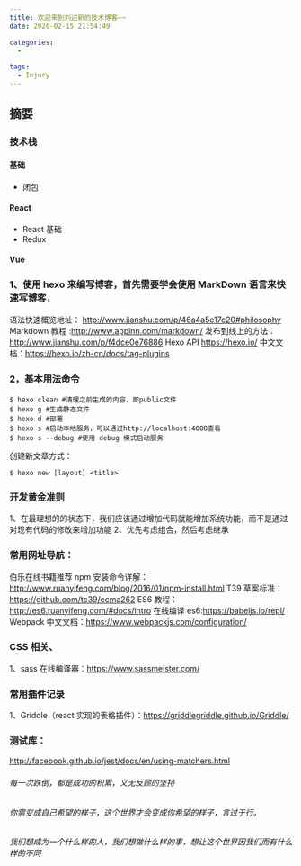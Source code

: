 ```yaml
---
title: 欢迎来到刘述新的技术博客~~
date: 2020-02-15 21:54:49

categories:
  -

tags:
  - Injury
---
```


## 摘要

### 技术栈

#### 基础

- 闭包

#### React

- React 基础
- Redux

#### Vue

### 1、使用 hexo 来编写博客，首先需要学会使用 MarkDown 语言来快速写博客，

语法快速概览地址：
http://www.jianshu.com/p/46a4a5e17c20#philosophy
Markdown 教程 :http://www.appinn.com/markdown/
发布到线上的方法：http://www.jianshu.com/p/f4dce0e76886
Hexo API https://hexo.io/
中文文档：https://hexo.io/zh-cn/docs/tag-plugins

### 2，基本用法命令

```
$ hexo clean #清理之前生成的内容，即public文件
$ hexo g #生成静态文件
$ hexo d #部署
$ hexo s #启动本地服务，可以通过http://localhost:4000查看
$ hexo s --debug #使用 debug 模式启动服务
```

创建新文章方式：

```
$ hexo new [layout] <title>
```

### 开发黄金准则

1、在最理想的的状态下，我们应该通过增加代码就能增加系统功能，而不是通过对现有代码的修改来增加功能
2、优先考虑组合，然后考虑继承

### 常用网址导航：

伯乐在线书籍推荐
npm 安装命令详解：http://www.ruanyifeng.com/blog/2016/01/npm-install.html
T39 草案标准：https://github.com/tc39/ecma262
ES6 教程：http://es6.ruanyifeng.com/#docs/intro
在线编译 es6:https://babeljs.io/repl/
Webpack 中文文档：https://www.webpackjs.com/configuration/

### CSS 相关、

1、sass 在线编译器：https://www.sassmeister.com/

### 常用插件记录

1、Griddle（react 实现的表格插件）：https://griddlegriddle.github.io/Griddle/

### 测试库：

http://facebook.github.io/jest/docs/en/using-matchers.html

###### 每一次跌倒，都是成功的积累，义无反顾的坚持
###### 你需变成自己希望的样子，这个世界才会变成你希望的样子，言过于行。
###### 我们想成为一个什么样的人，我们想做什么样的事，想让这个世界因我们而有什么样的不同